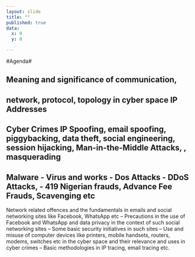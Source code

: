 ```yaml
---
layout: slide
title: ""
published: true
data:
  x: 0
  y: 0

---
```

#Agenda#

## Meaning and significance of communication, 
## network, protocol, topology in cyber space IP Addresses 
## Cyber Crimes IP Spoofing, email spoofing, piggybacking, data theft, social engineering, session hijacking,  Man-in-the-Middle Attacks,   , masquerading
## Malware - Virus and works - Dos Attacks - DDoS Attacks, - 419 Nigerian frauds, Advance Fee Frauds, Scavenging etc
Network related offences and the fundamentals in emails and social networking sites like Facebook, WhatsApp etc – Precautions in the use of Facebook and WhatsApp and data privacy in the context of such social networking sites – Some basic security initiatives in such sites –  Use and misuse of computer devices like printers, mobile handsets, routers, modems, switches etc in the cyber space and their relevance and uses in cyber crimes – Basic methodologies in IP tracing, email tracing etc.

